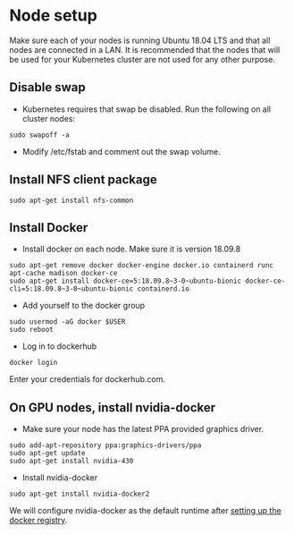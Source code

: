 # Node setup

Make sure each of your nodes is running Ubuntu 18.04 LTS and that all nodes are connected in a LAN. It is recommended that the nodes that will be used for your Kubernetes cluster are not used for any other purpose.

## Disable swap

* Kubernetes requires that swap be disabled. Run the following on all cluster nodes:

```
sudo swapoff -a
```

* Modify /etc/fstab and comment out the swap volume.

## Install NFS client package

```
sudo apt-get install nfs-common
```

## Install Docker

* Install docker on each node. Make sure it is version 18.09.8

```
sudo apt-get remove docker docker-engine docker.io containerd runc
apt-cache madison docker-ce
sudo apt-get install docker-ce=5:18.09.8~3-0~ubuntu-bionic docker-ce-cli=5:18.09.8~3-0~ubuntu-bionic containerd.io
```

* Add yourself to the docker group

```
sudo usermod -aG docker $USER
sudo reboot
```

* Log in to dockerhub

```
docker login
```

Enter your credentials for dockerhub.com.

## On GPU nodes, install nvidia-docker

* Make sure your node has the latest PPA provided graphics driver.

```
sudo add-apt-repository ppa:graphics-drivers/ppa
sudo apt-get update
sudo apt-get install nvidia-430
```

* Install nvidia-docker

```
sudo apt-get install nvidia-docker2
```

We will configure nvidia-docker as the default runtime after [setting up the docker registry](registry.md).

